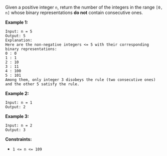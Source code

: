 Given a positive integer `n`, return the number of the integers in the range
`[0, n]` whose binary representations **do not** contain consecutive ones.



**Example 1:**

    
    
    Input: n = 5
    Output: 5
    Explanation:
    Here are the non-negative integers <= 5 with their corresponding binary representations:
    0 : 0
    1 : 1
    2 : 10
    3 : 11
    4 : 100
    5 : 101
    Among them, only integer 3 disobeys the rule (two consecutive ones) and the other 5 satisfy the rule. 
    

**Example 2:**

    
    
    Input: n = 1
    Output: 2
    

**Example 3:**

    
    
    Input: n = 2
    Output: 3
    



**Constraints:**

  * `1 <= n <= 109`

